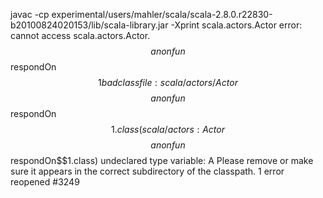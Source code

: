 javac -cp experimental/users/mahler/scala/scala-2.8.0.r22830-b20100824020153/lib/scala-library.jar -Xprint scala.actors.Actor
error: cannot access scala.actors.Actor.$$anonfun$$respondOn$$1
bad class file: scala/actors/Actor$$$$anonfun$$respondOn$$1.class(scala/actors:Actor$$$$anonfun$$respondOn$$1.class)
undeclared type variable: A
Please remove or make sure it appears in the correct subdirectory of the classpath.
1 error
reopened #3249
